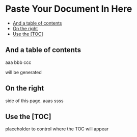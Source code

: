 # Paste Your Document In Here

<!-- TOC start (generated with https://github.com/derlin/bitdowntoc) -->

- [And a table of contents](#and-a-table-of-contents)
- [On   the right](#on---the-right)
- [Use the [TOC]](#use-the-toc)

<!-- TOC end -->

## And a table of contents

aaa
bbb
ccc

will be generated

## On   the right

side of this page.
aaas
ssss

## Use the [TOC]

placeholder to control where the TOC will appear
        